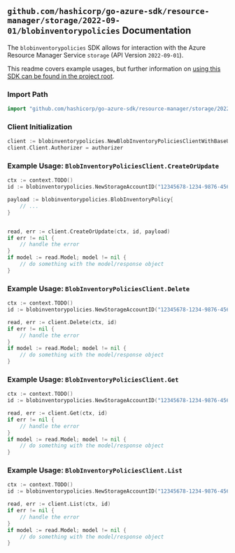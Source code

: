 
## `github.com/hashicorp/go-azure-sdk/resource-manager/storage/2022-09-01/blobinventorypolicies` Documentation

The `blobinventorypolicies` SDK allows for interaction with the Azure Resource Manager Service `storage` (API Version `2022-09-01`).

This readme covers example usages, but further information on [using this SDK can be found in the project root](https://github.com/hashicorp/go-azure-sdk/tree/main/docs).

### Import Path

```go
import "github.com/hashicorp/go-azure-sdk/resource-manager/storage/2022-09-01/blobinventorypolicies"
```


### Client Initialization

```go
client := blobinventorypolicies.NewBlobInventoryPoliciesClientWithBaseURI("https://management.azure.com")
client.Client.Authorizer = authorizer
```


### Example Usage: `BlobInventoryPoliciesClient.CreateOrUpdate`

```go
ctx := context.TODO()
id := blobinventorypolicies.NewStorageAccountID("12345678-1234-9876-4563-123456789012", "example-resource-group", "accountValue")

payload := blobinventorypolicies.BlobInventoryPolicy{
	// ...
}


read, err := client.CreateOrUpdate(ctx, id, payload)
if err != nil {
	// handle the error
}
if model := read.Model; model != nil {
	// do something with the model/response object
}
```


### Example Usage: `BlobInventoryPoliciesClient.Delete`

```go
ctx := context.TODO()
id := blobinventorypolicies.NewStorageAccountID("12345678-1234-9876-4563-123456789012", "example-resource-group", "accountValue")

read, err := client.Delete(ctx, id)
if err != nil {
	// handle the error
}
if model := read.Model; model != nil {
	// do something with the model/response object
}
```


### Example Usage: `BlobInventoryPoliciesClient.Get`

```go
ctx := context.TODO()
id := blobinventorypolicies.NewStorageAccountID("12345678-1234-9876-4563-123456789012", "example-resource-group", "accountValue")

read, err := client.Get(ctx, id)
if err != nil {
	// handle the error
}
if model := read.Model; model != nil {
	// do something with the model/response object
}
```


### Example Usage: `BlobInventoryPoliciesClient.List`

```go
ctx := context.TODO()
id := blobinventorypolicies.NewStorageAccountID("12345678-1234-9876-4563-123456789012", "example-resource-group", "accountValue")

read, err := client.List(ctx, id)
if err != nil {
	// handle the error
}
if model := read.Model; model != nil {
	// do something with the model/response object
}
```
